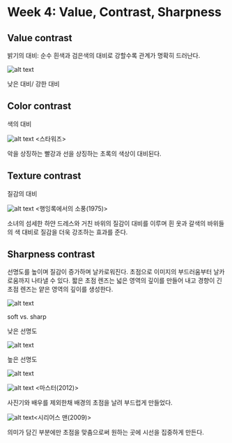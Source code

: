 # Week 4: Value, Contrast, Sharpness
## Value contrast
밝기의 대비: 순수 흰색과 검은색의 대비로 강할수록 관계가 명확히 드러난다.

![alt text](http://filmschoolonline.com/images/sample_light_contrast1.jpg)

낮은 대비/ 강한 대비

## Color contrast
색의 대비

![alt text](https://imagerville.com/upload/000/u1/fc/67/001march.jpg) <스타워즈>

악을 상징하는 빨강과 선을 상징하는 초록의 색상이 대비된다.

## Texture contrast
질감의 대비

![alt text](https://www.tasteofcinema.com/wp-content/uploads/2013/09/Picnic-at-Hanging-Rock.jpg) <행잉록에서의 소풍(1975)>

소녀의 섬세한 하얀 드레스와 거친 바위의 질감이 대비를 이루며 흰 옷과 갈색의 바위들의 색 대비로 질감을 더욱 강조하는 효과를 준다.

## Sharpness contrast

선명도를 높이며 질감이 증가하며 날카로워진다. 초점으로 이미지의 부드러움부터 날카로움까지 나타낼 수 있다. 짧은 초점 렌즈는 넓은 영역의 깊이를 만들어 내고 경향이 긴 초점 렌즈는 얕은 영역의 깊이를 생성한다.

![alt text](http://filmschoolonline.com/images/sample_light_focus.jpg)

soft vs. sharp 

낮은 선명도

![alt text](https://pixelsandwanderlust-com.exactdn.com/wp-content/uploads/2019/04/sharpness0-e1555406784704.jpg?strip=all&lossy=1&w=648&ssl=1)

높은 선명도

![alt text](https://pixelsandwanderlust-com.exactdn.com/wp-content/uploads/2019/04/sharpness-e1555406711270.jpg?strip=all&lossy=1&w=648&ssl=1)

![alt text](https://constructiveconsumption.files.wordpress.com/2014/02/master-phoenix-quell-portrait-photographer.png) <마스터(2012)>

사진기와 배우를 제외한채 배경의 초점을 날려 부드럽게 만들었다.

![alt text](https://cdn.collider.com/wp-content/uploads/2020/04/a-serious-man-goys-teeth.jpg)<시리어스 맨(2009)>

의미가 담긴 부분에만 초점을 맞춤으로써 원하는 곳에 시선을 집중하게 만든다.
